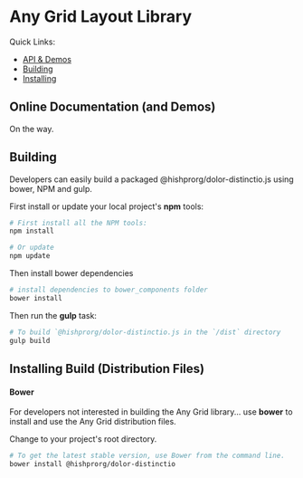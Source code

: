 # Any Grid Layout Library

Quick Links:

*  [API & Demos](#demos)
*  [Building](#building)
*  [Installing](#installing)

## <a name="demos"></a> Online Documentation (and Demos)
On the way.

## <a name="building"></a> Building

Developers can easily build a packaged @hishprorg/dolor-distinctio.js using bower, NPM and gulp.

First install or update your local project's **npm** tools:

```bash
# First install all the NPM tools:
npm install

# Or update
npm update
```

Then install bower dependencies

```bash
# install dependencies to bower_components folder
bower install
```

Then run the **gulp** task:

```bash
# To build `@hishprorg/dolor-distinctio.js in the `/dist` directory
gulp build
```

## <a name="installing"></a> Installing Build (Distribution Files)

#### Bower

For developers not interested in building the Any Grid library... use **bower** to install
and use the Any Grid distribution files.

Change to your project's root directory.

```bash
# To get the latest stable version, use Bower from the command line.
bower install @hishprorg/dolor-distinctio
```